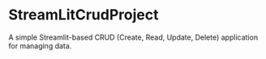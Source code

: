 # StreamLitCrudProject
A simple Streamlit-based CRUD (Create, Read, Update, Delete) application for managing data.
